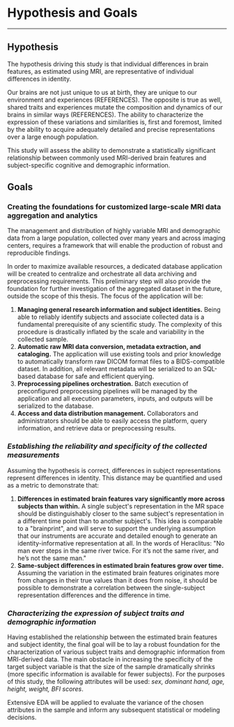 # Hypothesis and Goals

<hr>

## Hypothesis

The hypothesis driving this study is that individual differences in brain features, as estimated using MRI, are representative of individual differences in identity.

Our brains are not just unique to us at birth, they are unique to our environment and experiences (REFERENCES). The opposite is true as well, shared traits and experiences mutate the composition and dynamics of our brains in similar ways (REFERENCES). The ability to characterize the expression of these variations and similarities is, first and foremost, limited by the ability to acquire adequately detailed and precise representations over a large enough population.

This study will assess the ability to demonstrate a statistically significant relationship between commonly used MRI-derived brain features and subject-specific cognitive and demographic information.

## Goals

### Creating the foundations for customized large-scale MRI data aggregation and analytics

The management and distribution of highly variable MRI and demographic data from a large population, collected over many years and across imaging centers, requires a framework that will enable the production of robust and reproducible findings.

In order to maximize available resources, a dedicated database application will be created to centralize and orchestrate all data archiving and preprocessing requirements. This preliminary step will also provide the foundation for further investigation of the aggregated dataset in the future, outside the scope of this thesis. The focus of the application will be:

1. **Managing general research information and subject identities.** Being able to reliably identify subjects and associate collected data is a fundamental prerequisite of any scientific study. The complexity of this procedure is drastically inflated by the scale and variability in the collected sample.
2. **Automatic raw MRI data conversion, metadata extraction, and cataloging.** The application will use existing tools and prior knowledge to automatically transform raw DICOM format files to a BIDS-compatible dataset. In addition, all relevant metadata will be serialized to an SQL-based database for safe and efficient querying.
3. **Preprocessing pipelines orchestration.** Batch execution of preconfigured preprocessing pipelines will be managed by the application and all execution parameters, inputs, and outputs will be serialized to the database.
4. **Access and data distribution management.** Collaborators and administrators should be able to easily access the platform, query information, and retrieve data or preprocessing results.

### *Establishing the reliability and specificity of the collected measurements*

Assuming the hypothesis is correct, differences in subject representations represent differences in identity. This distance may be quantified and used as a metric to demonstrate that:

  1. **Differences in estimated brain features vary significantly more across subjects than within.** A single subject's representation in the MR space should be distinguishably closer to the same subject's representation in a different time point than to another subject's. This idea is comparable to a "brainprint", and will serve to support the underlying assumption that our instruments are accurate and detailed enough to generate an identity-informative representation at all. In the words of Heraclitus: "No man ever steps in the same river twice. For it’s not the same river, and he’s not the same man."
  2. **Same-subject differences in estimated brain features grow over time.** Assuming the variation in the estimated brain features originates more from changes in their true values than it does from noise, it should be possible to demonstrate a correlation between the single-subject representation differences and the difference in time.

### *Characterizing the expression of subject traits and demographic information*

Having established the relationship between the estimated brain features and subject identity, the final goal will be to lay a robust foundation for the characterization of various subject traits and demographic information from MRI-derived data. The main obstacle in increasing the specificity of the target subject variable is that the size of the sample dramatically shrinks (more specific information is available for fewer subjects). For the purposes of this study, the following attributes will be used: *sex, dominant hand, age, height, weight, BFI scores*.

Extensive EDA will be applied to evaluate the variance of the chosen attributes in the sample and inform any subsequent statistical or modeling decisions.
